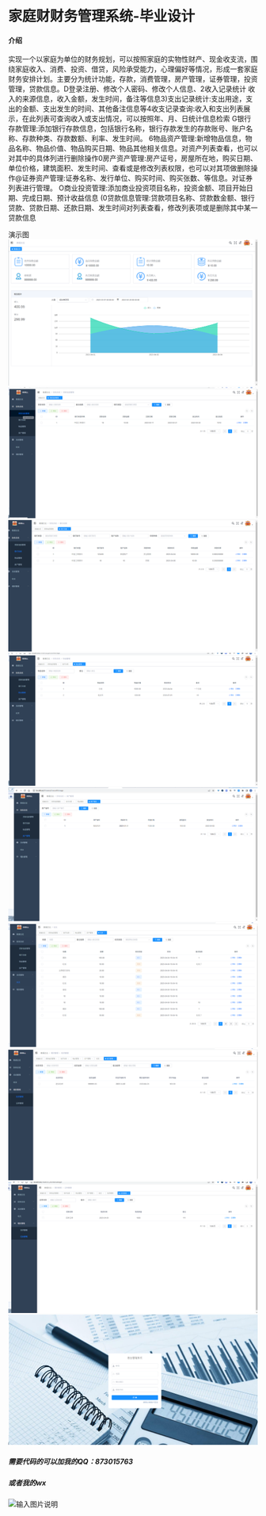 # 家庭财财务管理系统-毕业设计

#### 介绍
实现一个以家庭为单位的财务规划，可以按照家庭的实物性财产、现金收支流，围绕家庭收入、消费、投资、借贷，风险承受能力，心理偏好等情况，形成一套家庭财务安排计划。主要分为统计功能，存款，消费管理，房产管理，证券管理，投资管理，贷款信息。D登录注册、修改个人密码、修改个人信息、2收入记录统计 收入的来源信息，收入金额，发生时间，备注等信息3)支出记录统计:支出用途，支出的金额、支出发生的时间、其他备注信息等4收支记录查询:收入和支出列表展示，在此列表可查询收入或支出情况，可以按照年、月、日统计信息检索
G银行存款管理:添加银行存款信息，包括银行名称，银行存款发生的存款账号、账户名称、存款种类、存款数额、利率、发生时间。
6物品资产管理:新增物品信息，物品名称、物品价值、物品购买日期、物品其他相关信息。对资产列表查看，也可以对其中的具体列进行删除操作0房产资产管理:房产证号，房屋所在地，购买日期、单位价格，建筑面积、发生时间、查看或是修改列表权限，也可以对其项做删除操作@证券资产管理:证券名称、发行单位、购买时间、购买张数、等信息。对证券列表进行管理。
O商业投资管理:添加商业投资项目名称，投资金额、项目开始日期、完成日期、预计收益信息
(0贷款信息管理:贷款项目名称、贷款数金额、银行贷款、贷款日期、还款日期、发生时间对列表查看，修改列表项或是删除其中某一贷款信息

演示图
![输入图片说明](1.png)
![输入图片说明](2贷款信息管理.png)
![输入图片说明](3银行存款管理.png)
![输入图片说明](4物品管理.png)
![输入图片说明](5港产管理.png)
![输入图片说明](6收支记录管理.png)
![输入图片说明](7投资管理.png)
![输入图片说明](8证券管理.png)
![输入图片说明](9家庭注册管理.png)





##### 需要代码的可以加我的QQ：873015763
##### 或者我的wx
![输入图片说明](image%E4%B8%AA%E4%BA%BA%E5%BE%AE%E4%BF%A1.png)



